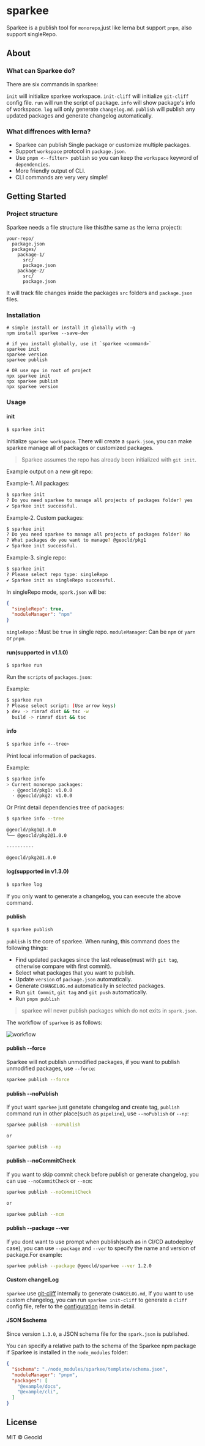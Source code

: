 # sparkee	

Sparkee is a publish tool for `monorepo`,just like lerna but support `pnpm`, also support singleRepo.

## About

### What can Sparkee do?
There are six commands in sparkee:

`init` will initialize sparkee workspace.
`init-cliff` will initialize `git-cliff` config file.
`run` will run the script of package.
`info` will show package's info of workspace.
`log` will only generate `changelog.md`.
`publish` will publish any updated packages and generate changelog automatically.

### What diffrences with lerna?
* Sparkee can publish Single package or customize multiple packages.
* Support `workspace` protocol in `package.json`.
* Use `pnpm <--filter> publish` so you can keep the `workspace` keyword of `dependencies`.
* More friendly output of CLI.
* CLI commands are very very simple!

## Getting Started

### Project structure

Sparkee needs a file structure like this(the same as the lerna project):

```
your-repo/
  package.json
  packages/
    package-1/
      src/
      package.json
    package-2/
      src/
      package.json
```

It will track file changes inside the packages `src` folders and `package.json` files.

### Installation

```
# simple install or install it globally with -g
npm install sparkee --save-dev

# if you install globally, use it `sparkee <command>`
sparkee init
sparkee version
sparkee publish

# OR use npx in root of project
npx sparkee init
npx sparkee publish
npx sparkee version
```

### Usage

#### init

```sh
$ sparkee init
```

Initialize `sparkee workspace`. There will create a `spark.json`, you can make sparkee manage all of packages or customized packages.

> Sparkee assumes the repo has already been initialized with `git init`.

Example output on a new git repo:

Example-1. All packages:

```sh
$ sparkee init
? Do you need sparkee to manage all projects of packages folder? yes
✔ Sparkee init successful.
```

Example-2. Custom packages:

```sh
$ sparkee init
? Do you need sparkee to manage all projects of packages folder? No
? What packages do you want to manage? @geocld/pkg1
✔ Sparkee init successful.
``` 

Example-3. single repo:

```sh
$ sparkee init
? Please select repo type: singleRepo
✔ Sparkee init as singleRepo successful.
```
In singleRepo mode, `spark.json` will be:

```json
{
  "singleRepo": true,
  "moduleManager": "npm"
}
```

`singleRepo` : Must be `true` in single repo.
`moduleManager`: Can be `npm` or `yarn` or `pnpm`.

#### run(supported in v1.1.0)

```sh
$ sparkee run
```

Run the `scripts` of `packages.json`:

Example:

```bash
$ sparkee run
? Please select script: (Use arrow keys)
❯ dev -> rimraf dist && tsc -w
  build -> rimraf dist && tsc
```

#### info

```sh
$ sparkee info <--tree>
```

Print local information of packages.

Example:

```bash
$ sparkee info
> Current monorepo packages:
  · @geocld/pkg1: v1.0.0
  · @geocld/pkg2: v1.0.0
```

Or Print detail dependencies tree of packages:

```bash
$ sparkee info --tree

@geocld/pkg1@1.0.0
╰── @geocld/pkg2@1.0.0

----------

@geocld/pkg2@1.0.0
``` 

#### log(supported in v1.3.0)

```sh
$ sparkee log
```
If you only want to generate a changelog, you can execute the above command.

#### publish

```bash
$ sparkee publish
```

`publish` is the core of sparkee. When runing, this command does the following things:

- Find updated packages since the last release(must with `git tag`, otherwise compare with first commit).
- Select what packages that you want to publish.
- Update `version` of `package.json` automatically.
- Generate `CHANGELOG.md` automatically in selected packages.
- Run `git Commit`, `git tag` and `git push` automatically.
- Run `pnpm publish`

> sparkee will never publish packages which do not exits in `spark.json`.

The workflow of `sparkee` is as follows:

![workflow](http://geocld.github.io/img/sparkee/workflow.png)

#### publish --force
Sparkee will not publish unmodified packages, if you want to publish unmodified packages, use `--force`:

```bash
sparkee publish --force
```

#### publish --noPublish
If yout want `sparkee` just genetate changelog and create tag, `publish` command run in other place(such as `pipeline`), use `--noPublish` or `--np`:

```bash
sparkee publish --noPublish

or

sparkee publish --np
```

#### publish --noCommitCheck
If you want to skip commit check before publish or generate changelog, you can use `--noCommitCheck` or `--ncm`:

```bash
sparkee publish --noCommitCheck

or

sparkee publish --ncm
```

#### publish --package <packageName> --ver <packageVersion>
If you dont want to use prompt when publish(such as in CI/CD autodeploy case), you can use `--package` and `--ver` to specify the name and version of package.For example:

```bash
sparkee publish --package @geocld/sparkee --ver 1.2.0
```

#### Custom changelLog

`sparkee` use [git-cliff](https://github.com/orhun/git-cliff) internally to generate `CHANGELOG.md`, If you want to use custom changelog, you can run `sparkee init-cliff` to generate a `cliff` config file, refer to the [configuration](https://git-cliff.org/docs/configuration/) items in detail.


#### JSON $schema

Since version `1.3.0`, a JSON schema file for the `spark.json` is published.

You can specify a relative path to the schema of the Sparkee npm package if Sparkee is installed in the `node_modules` folder:

```json
{
  "$schema": "./node_modules/sparkee/template/schema.json",
  "moduleManager": "pnpm",
  "packages": [
    "@example/docs",
    "@example/cli",
  ]
}
```

## License

MIT © Geocld

